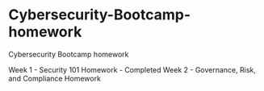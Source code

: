 # Cybersecurity-Bootcamp-homework
Cybersecurity Bootcamp homework

Week 1 - Security 101 Homework - Completed
Week 2 - Governance, Risk, and Compliance Homework
